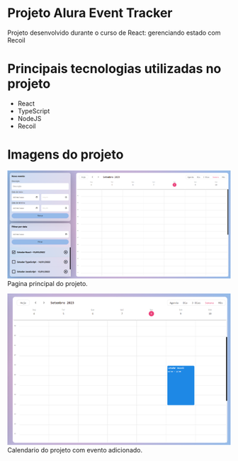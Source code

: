 # Projeto Alura Event Tracker

Projeto desenvolvido durante o curso de React: gerenciando estado com Recoil


# Principais tecnologias utilizadas no projeto
* React
* TypeScript
* NodeJS
* Recoil

# Imagens do projeto

![imagem da pagina principal](./public/GitHub/Pagina%20inicial%20do%20projeto.png)
Pagina principal do projeto.

![imagem do calendario com evento adicionado](./public/GitHub/Calendario%20com%20o%20evento%20adicionado.png)
Calendario do projeto com evento adicionado.